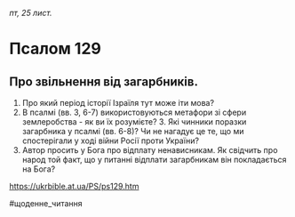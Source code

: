 
_пт, 25 лист._

# Псалом 129

## Про звільнення від загарбників.
1. Про який період історії Ізраїля тут може іти мова?
2. В псалмі (вв. 3, 6-7) використовуються метафори зі сфери землеробства - як ви їх розумієте? 3. Які чинники поразки загарбника у псалмі (вв. 6-8)? Чи не нагадує це те, що ми спостерігали у ході війни Росії проти України?
4. Автор просить у Бога про відплату ненависникам. Як свідчить про народ той факт, що у питанні відплати загарбникам він покладається на Бога?

https://ukrbible.at.ua/PS/ps129.htm

#щоденне_читання
